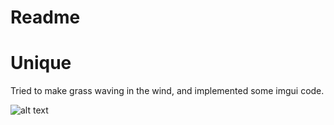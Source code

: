 # Readme

# Unique

Tried to make grass waving in the wind, and implemented some imgui code.

![alt text](https://github.com/msunde137/animation-toolkit/blob/main/screenshots/grass.gif)


